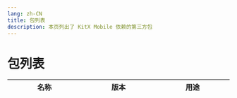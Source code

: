 ```yaml
---
lang: zh-CN
title: 包列表
description: 本页列出了 KitX Mobile 依赖的第三方包
---
```


<script setup>
import { h } from 'vue'

var icon_url = "https://shields.io/pub/v/";
var pub_url = "https://pub.flutter-io.cn/packages/";

const L = (props, _) => h(
    'tr',
    [
        h(
            'td',
            [
                h("a", {href: pub_url + props.n}, props.n)
            ]
        ),
        h(
            'td',
            [
                props.v,
                // h("br"),
                // h("a", {href: pub_url + props.n}, h("img", {src: icon_url + props.n + "?label=", alt: props.v}))
            ]
        ),
        h('td', props.u),
    ]
)
</script>

# 包列表

<table style="width: 100%; display: table;">
    <thead>
        <tr>
            <th>名称</th>
            <th>版本</th>
            <th>用途</th>
        </tr>
    </thead>
    <tbody>
        <!--Warn: Below contents are auto generated, don't touch it !-->
        <!--Begin PackagesTable-->
        <L n="badges" v="^3.1.2" u="A package for creating badges. Badges can be used for an additional marker for any widget, e.g. show a number of items in a shopping cart." />
        <L n="battery_plus" v="^5.0.3" u="Flutter plugin for accessing information about the battery state(full, charging, discharging)." />
        <L n="community_material_icon" v="^5.9.55" u="A community material design icon flutter packages based on https://materialdesignicons.com/" />
        <L n="concentric_transition" v="^1.0.3" u="Concentric Transition effect. Useful for onboarding, page transitions etc." />
        <L n="connectivity_plus" v="^5.0.2" u="Flutter plugin for discovering the state of the network (WiFi & mobile/cellular) connectivity on Android and iOS." />
        <L n="crypto" v="^3.0.3" u="Implementations of SHA, MD5, and HMAC cryptographic functions." />
        <L n="device_info_plus" v="^9.1.1" u="Flutter plugin providing detailed information about the device (make, model, etc.), and Android or iOS version the app is running on." />
        <L n="f_logs" v="^2.0.1" u="FLog provides quick &amp; simple logging solution. All logs are saved to the DB which can then be exported in files." />
        <L n="flutter" v="^3.3.0" u="Visit flutter.io to get started." />
        <L n="flutter_blue_plus" v="^1.31.15" u="Flutter plugin for connecting and communicationg with Bluetooth Low Energy devices, on Android, iOS, and MacOS." />
        <L n="flutter_chat_ui" v="^1.6.12" u="Actively maintained, community-driven chat UI implementation with an optional Firebase BaaS.
" />
        <L n="get" v="^4.6.6" u="Open screens/snackbars/dialogs without context, manage states and inject dependencies easily with GetX." />
        <L n="kitx_shared_dart" v="^3.24.10+6829-patch-1" u="A port of KitX.Shared in dart" />
        <L n="network_info_plus" v="^4.1.0" u="Flutter plugin for discovering information (e.g. WiFi details) of the network." />
        <L n="package_info_plus" v="^5.0.1" u="Flutter plugin for querying information about the application package, such as CFBundleVersion on iOS or versionCode on Android." />
        <L n="permission_handler" v="^11.3.0" u="Permission plugin for Flutter. This plugin provides a cross-platform (iOS, Android) API to request and check permissions." />
        <L n="sensors_plus" v="^4.0.2" u="Flutter plugin for accessing accelerometer, gyroscope, and magnetometer sensors." />
        <L n="shared_preferences" v="^2.2.2" u="Flutter plugin for reading and writing simple key-value pairs. Wraps NSUserDefaults on iOS and SharedPreferences on Android." />
        <L n="sliding_up_panel" v="^2.0.0+1" u="A draggable Flutter widget that makes implementing a SlidingUpPanel much easier!" />
        <L n="url_launcher" v="^6.2.5" u="Flutter plugin for launching a URL. Supports web, phone, SMS, and email schemes." />
        <L n="vibration" v="^1.8.4" u="A plugin for handling Vibration API on iOS, Android, and web." />
        <L n="wakelock_plus" v="^1.1.4" u="Plugin that allows you to keep the device screen awake, i.e. prevent the screen from sleeping on Android, iOS, macOS, Windows, Linux, and web." />
        <!--End PackagesTable-->
    </tbody>
</table>
